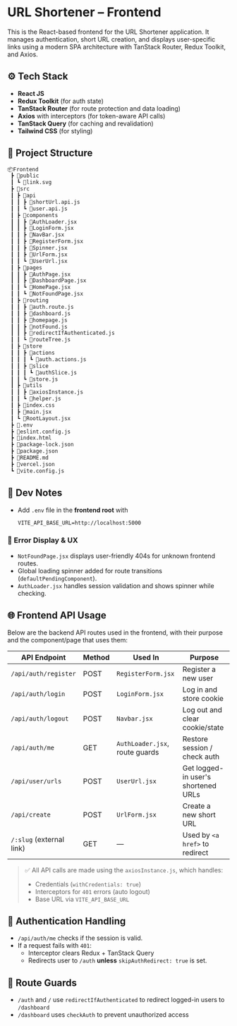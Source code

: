 # URL Shortener – Frontend

This is the React-based frontend for the URL Shortener application. It manages authentication, short URL creation, and displays user-specific links using a modern SPA architecture with TanStack Router, Redux Toolkit, and Axios.

## ⚙️ Tech Stack

- **React JS**
- **Redux Toolkit** (for auth state)
- **TanStack Router** (for route protection and data loading)
- **Axios** with interceptors (for token-aware API calls)
- **TanStack Query** (for caching and revalidation)
- **Tailwind CSS** (for styling)

## 📁 Project Structure

```bash
📦Frontend
 ┣ 📂public
 ┃ ┗ 📜link.svg
 ┣ 📂src
 ┃ ┣ 📂api
 ┃ ┃ ┣ 📜shortUrl.api.js
 ┃ ┃ ┗ 📜user.api.js
 ┃ ┣ 📂components
 ┃ ┃ ┣ 📜AuthLoader.jsx
 ┃ ┃ ┣ 📜LoginForm.jsx
 ┃ ┃ ┣ 📜NavBar.jsx
 ┃ ┃ ┣ 📜RegisterForm.jsx
 ┃ ┃ ┣ 📜Spinner.jsx
 ┃ ┃ ┣ 📜UrlForm.jsx
 ┃ ┃ ┗ 📜UserUrl.jsx
 ┃ ┣ 📂pages
 ┃ ┃ ┣ 📜AuthPage.jsx
 ┃ ┃ ┣ 📜DashboardPage.jsx
 ┃ ┃ ┗ 📜HomePage.jsx
 ┃ ┃ ┗ 📜NotFoundPage.jsx
 ┃ ┣ 📂routing
 ┃ ┃ ┣ 📜auth.route.js
 ┃ ┃ ┣ 📜dashboard.js
 ┃ ┃ ┣ 📜homepage.js
 ┃ ┃ ┣ 📜notFound.js
 ┃ ┃ ┣ 📜redirectIfAuthenticated.js
 ┃ ┃ ┗ 📜routeTree.js
 ┃ ┣ 📂store
 ┃ ┃ ┣ 📂actions
 ┃ ┃ ┃ ┗ 📜auth.actions.js
 ┃ ┃ ┣ 📂slice
 ┃ ┃ ┃ ┗ 📜authSlice.js
 ┃ ┃ ┗ 📜store.js
 ┃ ┣ 📂utils
 ┃ ┃ ┣ 📜axiosInstance.js
 ┃ ┃ ┗ 📜helper.js
 ┃ ┣ 📜index.css
 ┃ ┣ 📜main.jsx
 ┃ ┗ 📜RootLayout.jsx
 ┣ 📜.env
 ┣ 📜eslint.config.js
 ┣ 📜index.html
 ┣ 📜package-lock.json
 ┣ 📜package.json
 ┣ 📜README.md
 ┣ 📜vercel.json
 ┗ 📜vite.config.js
```

## 🧪 Dev Notes

- Add `.env` file in the **frontend root** with

  ```env
  VITE_API_BASE_URL=http://localhost:5000
  ```

### 🧠 Error Display & UX

- `NotFoundPage.jsx` displays user-friendly 404s for unknown frontend routes.
- Global loading spinner added for route transitions (`defaultPendingComponent`).
- `AuthLoader.jsx` handles session validation and shows spinner while checking.

## 🌐 Frontend API Usage

Below are the backend API routes used in the frontend, with their purpose and the component/page that uses them:

| API Endpoint             | Method | Used In                        | Purpose                             |
| ------------------------ | ------ | ------------------------------ | ----------------------------------- |
| `/api/auth/register`     | POST   | `RegisterForm.jsx`             | Register a new user                 |
| `/api/auth/login`        | POST   | `LoginForm.jsx`                | Log in and store cookie             |
| `/api/auth/logout`       | POST   | `Navbar.jsx`                   | Log out and clear cookie/state      |
| `/api/auth/me`           | GET    | `AuthLoader.jsx`, route guards | Restore session / check auth        |
| `/api/user/urls`         | POST   | `UserUrl.jsx`                  | Get logged-in user's shortened URLs |
| `/api/create`            | POST   | `UrlForm.jsx`                  | Create a new short URL              |
| `/:slug` (external link) | GET    | —                              | Used by `<a href>` to redirect      |

> ✅ All API calls are made using the `axiosInstance.js`, which handles:
>
> - Credentials (`withCredentials: true`)
> - Interceptors for `401` errors (auto logout)
> - Base URL via `VITE_API_BASE_URL`

## 🔐 Authentication Handling

- `/api/auth/me` checks if the session is valid.
- If a request fails with `401`:
  - Interceptor clears Redux + TanStack Query
  - Redirects user to `/auth` **unless** `skipAuthRedirect: true` is set.

## 🚦 Route Guards

- `/auth` and `/` use `redirectIfAuthenticated` to redirect logged-in users to `/dashboard`
- `/dashboard` uses `checkAuth` to prevent unauthorized access
